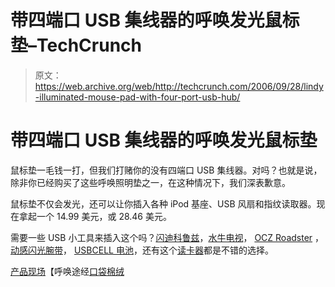 # 带四端口 USB 集线器的呼唤发光鼠标垫–TechCrunch

> 原文：<https://web.archive.org/web/http://techcrunch.com/2006/09/28/lindy-illuminated-mouse-pad-with-four-port-usb-hub/>

# 带四端口 USB 集线器的呼唤发光鼠标垫

鼠标垫一毛钱一打，但我们打赌你的没有四端口 USB 集线器。对吗？也就是说，除非你已经购买了这些呼唤照明垫之一，在这种情况下，我们深表歉意。

鼠标垫不仅会发光，还可以让你插入各种 iPod 基座、USB 风扇和指纹读取器。现在拿起一个 14.99 美元，或 28.46 美元。

需要一些 USB 小工具来插入这个吗？[闪迪科鲁兹](https://web.archive.org/web/20201201182303/http://crunchgear.com/2006/09/26/sandisk-cruzer-titanium/)，[水牛电视](https://web.archive.org/web/20201201182303/http://crunchgear.com/2006/09/24/buffalo-brings-tv-to-your-usb/)， [OCZ Roadster](https://web.archive.org/web/20201201182303/http://crunchgear.com/2006/09/21/ocz-roadster/) ，[动感闪光腕带](https://web.archive.org/web/20201201182303/http://crunchgear.com/2006/09/22/imation-flash-wristbands-make-you-look-like-lance-nerdstrong/)， [USBCELL 电池](https://web.archive.org/web/20201201182303/http://crunchgear.com/2006/09/20/usbcell-aa-batteries-are-usb-rechargeable/)，还有这个[读卡器](https://web.archive.org/web/20201201182303/http://crunchgear.com/2006/09/18/digimate-iii-usb-card-reader-on-steroids/)都是不错的选择。

[产品现场](https://web.archive.org/web/20201201182303/http://www.lindy.com/uk/)【呼唤途经[口袋棉绒](https://web.archive.org/web/20201201182303/http://www.pocket-lint.co.uk/news.php?newsId=4945)